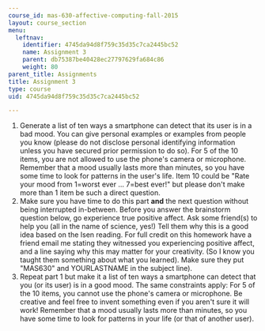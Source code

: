 ```yaml
---
course_id: mas-630-affective-computing-fall-2015
layout: course_section
menu:
  leftnav:
    identifier: 4745da94d8f759c35d35c7ca2445bc52
    name: Assignment 3
    parent: db75387be40428ec27797629fa684c86
    weight: 80
parent_title: Assignments
title: Assignment 3
type: course
uid: 4745da94d8f759c35d35c7ca2445bc52

---
```


1.  Generate a list of ten ways a smartphone can detect that its user is in a bad mood. You can give personal examples or examples from people you know (please do not disclose personal identifying information unless you have secured prior permission to do so). For 5 of the 10 items, you are not allowed to use the phone's camera or microphone. Remember that a mood usually lasts more than minutes, so you have some time to look for patterns in the user's life. Item 10 could be "Rate your mood from 1=worst ever ... 7=best ever!" but please don't make more than 1 item be such a direct question.
2.  Make sure you have time to do this part **and** the next question without being interrupted in-between. Before you answer the brainstorm question below, go experience true positive affect. Ask some friend(s) to help you (all in the name of science, yes!) Tell them why this is a good idea based on the Isen reading. For full credit on this homework have a friend email me stating they witnessed you experiencing positive affect, and a line saying why this may matter for your creativity. (So I know you taught them something about what you learned). Make sure they put "MAS630" and YOURLASTNAME in the subject line).
3.  Repeat part 1 but make it a list of ten ways a smartphone can detect that you (or its user) is in a good mood. The same constraints apply: For 5 of the 10 items, you cannot use the phone's camera or microphone. Be creative and feel free to invent something even if you aren't sure it will work! Remember that a mood usually lasts more than minutes, so you have some time to look for patterns in your life (or that of another user).